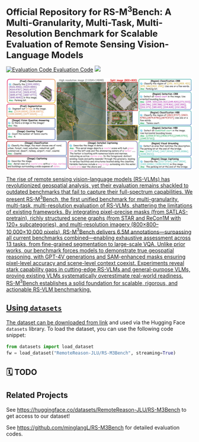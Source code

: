 <font size='5'>**Official Repository for RS-M<sup>3</sup>Bench: A Multi-Granularity, Multi-Task, Multi-Resolution Benchmark for Scalable Evaluation of Remote Sensing Vision-Language Models**</font>

<a href='https://github.com/minglangL/RS-M3Bench'><img src='https://img.shields.io/badge/GitHub-100000?logo=github&logoColor=white' alt="Evaluation Code"> Evaluation Code</a> <a href='https://huggingface.co/datasets/xiang709/VRSBench'><img src='https://img.shields.io/badge/%F0%9F%A4%97%20Hugging%20Face-Spaces-blue'>
<center>
    <img src="fig_example.jpg" alt="RS-M$<sup>3</sup>Bench provides a unified platform for evaluating remote sensing vision-language models across 13 tasks, from fine-grained segmentation to large-scale VQA.">
</center>

The rise of remote sensing vision-language models (RS-VLMs) has revolutionized geospatial analysis, yet their evaluation remains shackled to outdated benchmarks that fail to capture their full-spectrum capabilities. We present RS-M$^3$Bench, the first unified benchmark for multi-granularity, multi-task, multi-resolution evaluation of RS-VLMs, shattering the limitations of existing frameworks. By integrating pixel-precise masks (from SATLAS-pretrain), richly structured scene graphs (from STAR and ReCon1M with 120+ subcategories), and multi-resolution imagery (800$\times$800–10,000$\times$10,000 pixels), RS-M$^3$Bench delivers 6.5M annotations—surpassing all current benchmarks combined—enabling exhaustive assessment across 13 tasks, from fine-grained segmentation to large-scale VQA. Unlike prior works, our benchmark forces models to demonstrate true geospatial reasoning, with GPT-4V generations and SAM-enhanced masks ensuring pixel-level accuracy and scene-level context coexist. Experiments reveal stark capability gaps in cutting-edge RS-VLMs and general-purpose VLMs, proving existing VLMs systematically overestimate real-world readiness. RS-M$^3$Bench  establishes a solid foundation for scalable, rigorous, and actionable RS-VLM benchmarking. 

## Using `datasets`

The dataset can be downloaded from [link](https://huggingface.co/datasets/RemoteReason-JLU/RS-M3Bench) and used via the Hugging Face `datasets` library. To load the dataset, you can use the following code snippet:

```python
from datasets import load_dataset
fw = load_dataset("RemoteReason-JLU/RS-M3Bench", streaming=True)
```

## 🗓️ TODO

## Related Projects

See https://huggingface.co/datasets/RemoteReason-JLU/RS-M3Bench to get access to our dataset!

See https://github.com/minglangL/RS-M3Bench for detailed evaluation codes.
